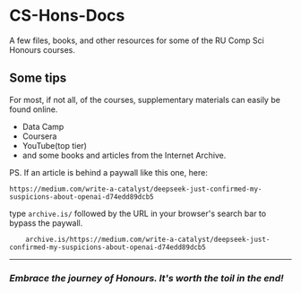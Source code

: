 # CS-Hons-Docs
A few files, books, and other resources for some of the RU Comp Sci Honours courses.


## Some tips

For most, if not all, of the courses, supplementary materials can easily be found online.

- Data Camp
- Coursera
- YouTube(top tier)
- and some books and articles from the Internet Archive.

PS. If an article is behind a paywall like this one, here:

    https://medium.com/write-a-catalyst/deepseek-just-confirmed-my-suspicions-about-openai-d74edd89dcb5

 type `archive.is/` followed by the URL in your browser's search bar to bypass the paywall.

		archive.is/https://medium.com/write-a-catalyst/deepseek-just-confirmed-my-suspicions-about-openai-d74edd89dcb5
_________________________________________________________________________________________________________________________________

### *Embrace the journey of Honours. It's worth the toil in the end!*
